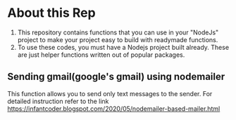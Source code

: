 # About this Rep

1. This repository contains functions that you can use in your "NodeJs" project to make your project easy to build with readymade functions.
2. To use these codes, you must have a Nodejs project built already. These are just helper functions written out of popular packages.

## Sending gmail(google's gmail) using nodemailer
This function allows you to send only text messages to the sender.
For detailed instruction refer to the link https://infantcoder.blogspot.com/2020/05/nodemailer-based-mailer.html
